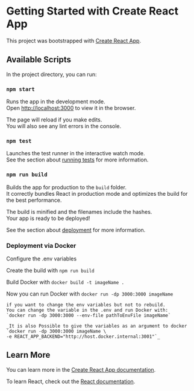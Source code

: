 # Getting Started with Create React App

This project was bootstrapped with [Create React App](https://github.com/facebook/create-react-app).

## Available Scripts

In the project directory, you can run:

### `npm start`

Runs the app in the development mode.\
Open [http://localhost:3000](http://localhost:3000) to view it in the browser.

The page will reload if you make edits.\
You will also see any lint errors in the console.

### `npm test`

Launches the test runner in the interactive watch mode.\
See the section about [running tests](https://facebook.github.io/create-react-app/docs/running-tests) for more information.

### `npm run build`

Builds the app for production to the `build` folder.\
It correctly bundles React in production mode and optimizes the build for the best performance.

The build is minified and the filenames include the hashes.\
Your app is ready to be deployed!

See the section about [deployment](https://facebook.github.io/create-react-app/docs/deployment) for more information.

### Deployment via Docker

Configure the .env variables

Create the build with `npm run build`

Build Docker with `docker build -t imageName .`

Now you can run Docker with `docker run -dp 3000:3000 imageName`

    if you want to change the env variables but not to rebuild.
    You can change the variable in the .env and run Docker with:
    `docker run -dp 3000:3000 --env-file pathToEnvFile imageName`
 
    _It is also Possible to give the variables as an argument to docker
    `docker run -dp 3000:3000 imageName \
    -e REACT_APP_BACKEND="http://host.docker.internal:3001"`_


## Learn More

You can learn more in the [Create React App documentation](https://facebook.github.io/create-react-app/docs/getting-started).

To learn React, check out the [React documentation](https://reactjs.org/).
